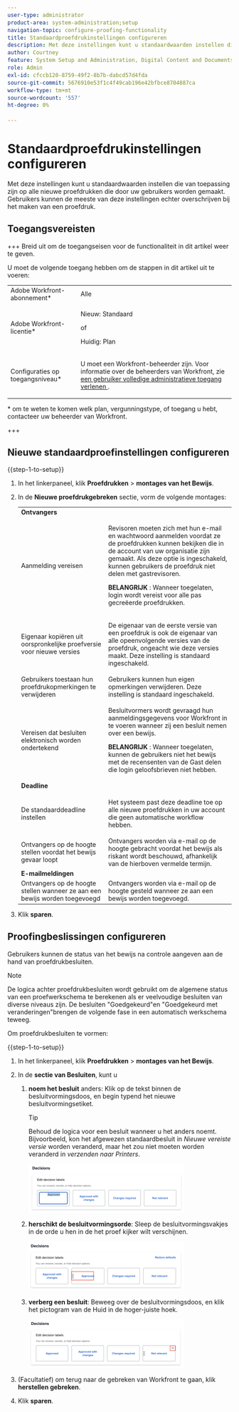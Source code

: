 ```yaml
---
user-type: administrator
product-area: system-administration;setup
navigation-topic: configure-proofing-functionality
title: Standaardproefdrukinstellingen configureren
description: Met deze instellingen kunt u standaardwaarden instellen die van toepassing zijn op alle nieuwe proefdrukken die door uw gebruikers worden gemaakt. Gebruikers kunnen de meeste van deze instellingen echter overschrijven bij het maken van een proefdruk.
author: Courtney
feature: System Setup and Administration, Digital Content and Documents
role: Admin
exl-id: cfccb120-8759-49f2-8b7b-dabcd57d4fda
source-git-commit: 5676910e53f1c4f49cab196e42bfbce8704887ca
workflow-type: tm+mt
source-wordcount: '557'
ht-degree: 0%

---
```


# Standaardproefdrukinstellingen configureren

Met deze instellingen kunt u standaardwaarden instellen die van toepassing zijn op alle nieuwe proefdrukken die door uw gebruikers worden gemaakt. Gebruikers kunnen de meeste van deze instellingen echter overschrijven bij het maken van een proefdruk.

## Toegangsvereisten

+++ Breid uit om de toegangseisen voor de functionaliteit in dit artikel weer te geven.

U moet de volgende toegang hebben om de stappen in dit artikel uit te voeren:

<table style="table-layout:auto"> 
 <col> 
 <col> 
 <tbody> 
  <tr> 
   <td role="rowheader">Adobe Workfront-abonnement*</td> 
   <td>Alle</td> 
  </tr> 
  <tr> 
   <td role="rowheader">Adobe Workfront-licentie*</td> 
   <td>
   <p>Nieuw: Standaard</p>
   of
   <p>Huidig: Plan</p></td> 
  </tr> 
  <tr> 
   <td role="rowheader">Configuraties op toegangsniveau*</td> 
   <td> <p>U moet een Workfront-beheerder zijn. Voor informatie over de beheerders van Workfront, zie <a href="../../../administration-and-setup/add-users/configure-and-grant-access/grant-a-user-full-administrative-access.md" class="MCXref xref"> een gebruiker volledige administratieve toegang verlenen </a>.</p> </td> 
  </tr> 
 </tbody> 
</table>

&#42; om te weten te komen welk plan, vergunningstype, of toegang u hebt, contacteer uw beheerder van Workfront.

+++

## Nieuwe standaardproefinstellingen configureren

{{step-1-to-setup}}

1. In het linkerpaneel, klik **Proefdrukken** > **montages van het Bewijs**.
1. In de **Nieuwe proefdrukgebreken** sectie, vorm de volgende montages:

   <table style="table-layout:auto"> 
    <col> 
    <col> 
    <tbody> 
     <tr> 
      <td role="rowheader" colspan="2"><b>Ontvangers</b></td> 
     </tr> 
     <tr> 
      <td role="rowheader">Aanmelding vereisen</td> 
      <td> <p>Revisoren moeten zich met hun e-mail en wachtwoord aanmelden voordat ze de proefdrukken kunnen bekijken die in de account van uw organisatie zijn gemaakt. Als deze optie is ingeschakeld, kunnen gebruikers de proefdruk niet delen met gastrevisoren.</p> <p><b> BELANGRIJK </b>: Wanneer toegelaten, login wordt vereist voor alle pas gecreëerde proefdrukken.</p> </td> 
     </tr> 
     <tr> 
      <td role="rowheader">Eigenaar kopiëren uit oorspronkelijke proefversie voor nieuwe versies</td> 
      <td> <p>De eigenaar van de eerste versie van een proefdruk is ook de eigenaar van alle opeenvolgende versies van de proefdruk, ongeacht wie deze versies maakt. Deze instelling is standaard ingeschakeld.</p> </td> 
     </tr> 
     <tr> 
      <td role="rowheader">Gebruikers toestaan hun proefdrukopmerkingen te verwijderen</td> 
      <td>Gebruikers kunnen hun eigen opmerkingen verwijderen. Deze instelling is standaard ingeschakeld.</td> 
     </tr> 
     <tr> 
      <td role="rowheader">Vereisen dat besluiten elektronisch worden ondertekend </td> 
      <td> <p>Besluitvormers wordt gevraagd hun aanmeldingsgegevens voor Workfront in te voeren wanneer zij een besluit nemen over een bewijs.</p> <p><b> BELANGRIJK </b>: Wanneer toegelaten, kunnen de gebruikers niet het bewijs met de recensenten van de Gast delen die login geloofsbrieven niet hebben.</p> </td> 
     </tr> 
     <tr> 
      <td role="rowheader" colspan="2"><b>Deadline</b></td> 
     </tr> 
     <tr> 
      <td role="rowheader">De standaarddeadline instellen</td> 
      <td> <p>Het systeem past deze deadline toe op alle nieuwe proefdrukken in uw account die geen automatische workflow hebben.</p> </td> 
     </tr> 
     <tr> 
      <td role="rowheader">Ontvangers op de hoogte stellen voordat het bewijs gevaar loopt</td> 
      <td>Ontvangers worden via e-mail op de hoogte gebracht voordat het bewijs als riskant wordt beschouwd, afhankelijk van de hierboven vermelde termijn.</td> 
     </tr> 
     <tr> 
      <td role="rowheader" colspan="2"><b>E-mailmeldingen</b></td> 
     </tr> 
     <tr> 
      <td role="rowheader">Ontvangers op de hoogte stellen wanneer ze aan een bewijs worden toegevoegd</td> 
      <td>Ontvangers worden via e-mail op de hoogte gesteld wanneer ze aan een bewijs worden toegevoegd.</td> 
     </tr> 
    </tbody> 
   </table>

1. Klik **sparen**.

## Proofingbeslissingen configureren

Gebruikers kunnen de status van het bewijs na controle aangeven aan de hand van proefdrukbesluiten.

>[!NOTE]
>
>De logica achter proefdrukbesluiten wordt gebruikt om de algemene status van een proefwerkschema te berekenen als er veelvoudige besluiten van diverse niveaus zijn. De besluiten &quot;Goedgekeurd&quot;en &quot;Goedgekeurd met veranderingen&quot;brengen de volgende fase in een automatisch werkschema teweeg.

Om proefdrukbesluiten te vormen:

{{step-1-to-setup}}

1. In het linkerpaneel, klik **Proefdrukken** > **montages van het Bewijs**.
1. In de **sectie van Besluiten**, kunt u

   1. **noem het besluit** anders: Klik op de tekst binnen de besluitvormingsdoos, en begin typend het nieuwe besluitvormingsetiket.

      >[!TIP]
      >
      >Behoud de logica voor een besluit wanneer u het anders noemt. Bijvoorbeeld, kon het afgewezen standaardbesluit in *Nieuwe vereiste versie* worden veranderd, maar het zou niet moeten worden veranderd in *verzenden naar Printers*.

      ![](assets/rename-decision-350x109.png)

   1. **herschikt de besluitvormingsorde**: Sleep de besluitvormingsvakjes in de orde u hen in de het proef kijker wilt verschijnen.

      ![](assets/move-decision-350x110.png)

   1. **verberg een besluit**: Beweeg over de besluitvormingsdoos, en klik het pictogram van de Huid in de hoger-juiste hoek.

      ![](assets/hide-decision-350x109.png)

1. (Facultatief) om terug naar de gebreken van Workfront te gaan, klik **herstellen gebreken**.
1. Klik **sparen**.
